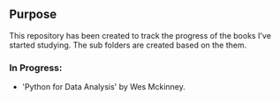## Purpose

This repository has been created to track the progress of the books I've started studying.
The sub folders are created based on the them.

### In Progress:

- 'Python for Data Analysis' by Wes Mckinney.
